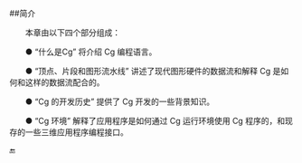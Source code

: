 ##简介

&emsp;&emsp;本章由以下四个部分组成：

&emsp;&emsp;● “什么是Cg” 将介绍 Cg 编程语言。

&emsp;&emsp;● “顶点、片段和图形流水线” 讲述了现代图形硬件的数据流和解释 Cg 是如何和这样的数据流配合的。

&emsp;&emsp;● “Cg 的开发历史” 提供了 Cg 开发的一些背景知识。

&emsp;&emsp;● “Cg 环境” 解释了应用程序是如何通过 Cg 运行环境使用 Cg 程序的，和现存的一些三维应用程序编程接口。



🔚
